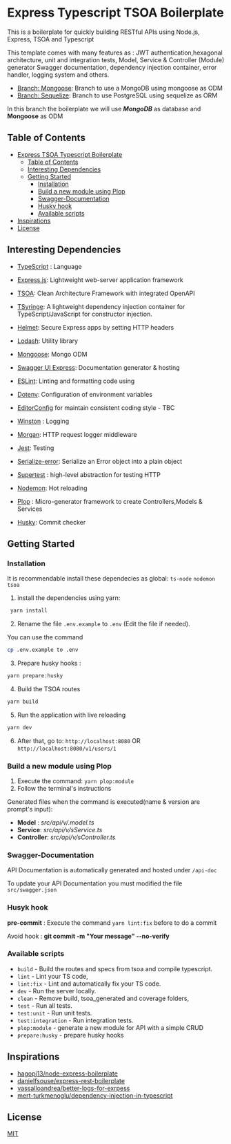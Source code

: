 # Express Typescript TSOA Boilerplate

This is a boilerplate for quickly building RESTful APIs using Node.js, Express, TSOA and Typescript

This template comes with many features as : JWT authentication,hexagonal architecture, unit and integration tests, Model, Service & Controller (Module) generator
Swagger documentation, dependency injection container, error handler, logging system and others.

- [Branch: Mongoose](https://github.com/AlbCastillo/express-typescript-tsoa-boilerplate/tree/mongoose): Branch to use a MongoDB using mongoose as ODM
- [Branch: Sequelize](https://github.com/AlbCastillo/express-typescript-tsoa-boilerplate/tree/sequelize): Branch to use PostgreSQL using sequelize as ORM

In this branch the boilerplate we will use ***MongoDB*** as database and **Mongoose** as ODM

## Table of Contents
- [Express TSOA Typescript Boilerplate](#express-tsoa-typescript-boilerplate)
  - [Table of Contents](#table-of-contents)
  - [Interesting Dependencies](#interesting-dependecies)
  - [Getting Started](#getting-started)
    - [Installation](#installation)
    - [Build a new module using Plop](#build-a-new-module-using-plop)
    - [Swagger-Documentation](#swagger-documentation)
    - [Husky hook](#husky-hook)
    - [Available scripts](#available-scripts)
- [Inspirations](#inspirations)
- [License](#license)


## Interesting Dependencies

- [TypeScript](https://www.typescriptlang.org/) : Language

- [Express.js](https://expressjs.com/): Lightweight web-server application framework

- [TSOA](https://tsoa-community.github.io/docs/getting-started.html): Clean Architecture Framework with integrated OpenAPI

- [TSyringe](https://github.com/microsoft/tsyringe): A lightweight dependency injection container for TypeScript/JavaScript for constructor injection.

- [Helmet](https://helmetjs.github.io): Secure Express apps by setting HTTP headers 
  
- [Lodash](https://lodash.com): Utility library

- [Mongoose](https://mongoosejs.com): Mongo ODM
  
- [Swagger UI Express](https://github.com/scottie1984/swagger-ui-express): Documentation generator & hosting

- [ESLint](https://eslint.org/):  Linting and formatting code using

- [Dotenv](https://github.com/motdotla/dotenv): Configuration of environment variables

- [EditorConfig](https://editorconfig.org/)
  for maintain consistent coding style - TBC

- [Winston](https://github.com/winstonjs/winston) : Logging

- [Morgan](https://github.com/expressjs/morgan#readme): HTTP request logger middleware

- [Jest](https://jestjs.io/): Testing

- [Serialize-error](https://github.com/sindresorhus/serialize-error): Serialize an Error object into a plain object 

- [Supertest](https://github.com/visionmedia/supertest) : high-level abstraction for testing HTTP

- [Nodemon](https://nodemon.io/): Hot reloading

- [Plop](https://plopjs.com/documentation/) : Micro-generator framework to create Controllers,Models & Services

- [Husky](https://typicode.github.io/husky/#): Commit checker


## Getting Started

### Installation
It is recommendable install these dependecies as global:
```ts-node```
```nodemon```
```tsoa```
1. install the dependencies using yarn:  
``` bash
 yarn install
```
2. Rename the file `.env.example` to `.env` (Edit the file if needed).

You can use the command 
```bash
cp .env.example to .env
```
3. Prepare husky hooks : 
```bash
yarn prepare:husky
```
4. Build the TSOA routes
```bash
yarn build
```
5. Run the application with live reloading 
```bash
yarn dev
```
6. After that, go to:
 ```http://localhost:8080``` OR ```http://localhost:8080/v1/users/1```


### Build a new module using Plop
1. Execute the command:
 ```yarn plop:module ```
2. Follow the terminal's instructions

Generated files when the command is executed(name & version are prompt's input):

- **Model** : *src/api/v<version>/<name>.model.ts*
- **Service**: *src/api/v<version>/<name>sService.ts*
- **Controller**: *src/api/v<version>/<name>sController.ts*

### Swagger-Documentation

API Documentation is automatically generated and hosted under `/api-doc`

To update your API Documentation you must modified the file ```src/swagger.json```
### Husyk hook
**pre-commit** : Execute the command ```yarn lint:fix``` before to do a commit

Avoid hook : **git commit -m "Your message" --no-verify**
### Available scripts

- `build` - Build the routes and specs from tsoa and compile typescript.
- `lint` - Lint your TS code,
- `lint:fix` - Lint and automatically fix your TS code.
- `dev` - Run the server locally.
- `clean` - Remove build, tsoa_generated and coverage folders,
- `test` - Run all tests.
- `test:unit` - Run unit tests.
- `test:integration` - Run integration tests.
- `plop:module` -  generate a new module for API with a simple CRUD
- `prepare:husky` - prepare husky hooks

## Inspirations
- [hagopj13/node-express-boilerplate](https://github.com/hagopj13/node-express-boilerplate)
- [danielfsouse/express-rest-boilerplate](https://github.com/danielfsousa/express-rest-boilerplate)
- [vassalloandrea/better-logs-for-exrpess](https://dev.to/vassalloandrea/better-logs-for-expressjs-using-winston-and-morgan-with-typescript-516n)
- [mert-turkmenoglu/dependency-injection-in-typescript](https://levelup.gitconnected.com/dependency-injection-in-typescript-2f66912d143c)
## License
[MIT](LICENSE.md)
